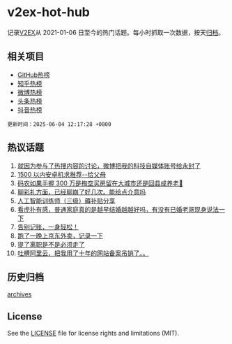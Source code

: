 # v2ex-hot-hub

 记录[V2EX](https://www.v2ex.com/)从 2021-01-06 日至今的热门话题。每小时抓取一次数据，按天[归档](archives)。
 
 ## 相关项目

- [GitHub热榜](https://github.com/snaildev/github-hot-hub)
- [知乎热榜](https://github.com/snaildev/zhihu-hot-hub)
- [微博热榜](https://github.com/snaildev/weibo-hot-hub)
- [头条热榜](https://github.com/snaildev/toutiao-hot-hub)
- [抖音热榜](https://github.com/snaildev/douyin-hot-hub)


 `更新时间：2025-06-04 12:17:28 +0800`

## 热议话题

1. [就因为参与了热搜内容的讨论，微博把我的科技自媒体账号给永封了](https://www.v2ex.com/t/1136182)
1. [1500 以内安卓机求推荐--给父母](https://www.v2ex.com/t/1136006)
1. [码农如果手握 300 万是掏空买房留在大城市还是回县成养老🫠](https://www.v2ex.com/t/1136134)
1. [聊彩礼方面，已经聊崩了好几次。能给点介意吗](https://www.v2ex.com/t/1136242)
1. [人工智能训练师（三级）薅补贴分享](https://www.v2ex.com/t/1136015)
1. [看虎扑有感，普通家庭真的是越早结婚越越好吗，有没有已婚老哥现身说法一下](https://www.v2ex.com/t/1136192)
1. [告别记账，一身轻松！](https://www.v2ex.com/t/1136007)
1. [跑了一晚上京东外卖，记录一下](https://www.v2ex.com/t/1136194)
1. [提了离职是不是必须走了](https://www.v2ex.com/t/1136218)
1. [吐槽阿里云，把我用了十年的网站备案吊销了。。](https://www.v2ex.com/t/1136138)

## 历史归档

[archives](archives)

## License

See the [LICENSE](LICENSE) file for license rights and limitations (MIT).
